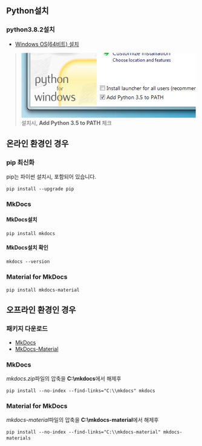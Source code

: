 ## Python설치
### python3.8.2설치
* [Windows OS(64비트) 설치](setup/Python/python3.8.2_forWindows/python-3.8.2-amd64.exe)  
>![Screenshot](img/win-py-install.png)  
>설치시, **Add Python 3.5 to PATH** 체크
<!-- * [Gzipped source tarball](setup/Python/Python-3.8.20.tgz) -->
<!-- * [XZ compressed source tarball](setup/Python/Python-3.8.20.tar.xz) -->

## 온라인 환경인 경우
### pip 최신화
pip는 파이썬 설치시, 포함되어 있습니다.  
```
pip install --upgrade pip
```
### MkDocs
#### MkDocs설치
```
pip install mkdocs
```
#### MkDocs설치 확인
```
mkdocs --version
```
### Material for MkDocs
```
pip install mkdocs-material
```

## 오프라인 환경인 경우
### 패키지 다운로드
* [MkDocs](setup/mkdocs.zip)
* [MkDocs-Material](setup/mkdocs-material.zip)
### MkDocs
*mkdocs.zip*파일의 압축을 **C:\\mkdocs**에서 해제후  
```
pip install --no-index --find-links="C:\\mkdocs" mkdocs
```
### Material for MkDocs
*mkdocs-material*파일의 압축을 **C:\\mkdocs-material**에서 해제후  
```
pip install --no-index --find-links="C:\\mkdocs-material" mkdocs-materials
```